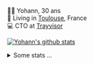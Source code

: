 <p>
  👨🏻 <bold>Yohann</bold>, 30 ans<br/>
  💼 Living in <a href="https://www.google.com/maps?q=toulouse">Toulouse</a>, France<br/>
  💻 CTO at <a href="https://trayvisor.com/">Trayvisor</a><br/>
</p>

<a href="https://github.com/anuraghazra/github-readme-stats"><img align="center" src="https://github-readme-stats-dviw-8taegaswk-yohann84ls-projects.vercel.app//api?username=yohann84L&show_icons=true&include_all_commits=true" alt="Yohann's github stats" /> </a>


<details>
  <summary>Some stats ...</summary><br/>
  

<!--START_SECTION:waka-->
![Code Time](http://img.shields.io/badge/Code%20Time-1%2C231%20hrs%2028%20mins-blue)

![Profile Views](http://img.shields.io/badge/Profile%20Views-0-blue)

**🐱 My GitHub Data** 

> 📦 440.9 kB Used in GitHub's Storage 
 > 
> 🏆 352 Contributions in the Year 2025
 > 
> 🚫 Not Opted to Hire
 > 
> 📜 26 Public Repositories 
 > 
> 🔑 21 Private Repositories 
 > 
**I'm an Early 🐤** 

```text
🌞 Morning                23713 commits       ███████░░░░░░░░░░░░░░░░░░   29.97 % 
🌆 Daytime                45599 commits       ██████████████░░░░░░░░░░░   57.64 % 
🌃 Evening                9656 commits        ███░░░░░░░░░░░░░░░░░░░░░░   12.21 % 
🌙 Night                  142 commits         ░░░░░░░░░░░░░░░░░░░░░░░░░   00.18 % 
```
📅 **I'm Most Productive on Wednesday** 

```text
Monday                   15061 commits       █████░░░░░░░░░░░░░░░░░░░░   19.04 % 
Tuesday                  14857 commits       █████░░░░░░░░░░░░░░░░░░░░   18.78 % 
Wednesday                16376 commits       █████░░░░░░░░░░░░░░░░░░░░   20.70 % 
Thursday                 16045 commits       █████░░░░░░░░░░░░░░░░░░░░   20.28 % 
Friday                   15279 commits       █████░░░░░░░░░░░░░░░░░░░░   19.31 % 
Saturday                 556 commits         ░░░░░░░░░░░░░░░░░░░░░░░░░   00.70 % 
Sunday                   936 commits         ░░░░░░░░░░░░░░░░░░░░░░░░░   01.18 % 
```


📊 **This Week I Spent My Time On** 

```text
🕑︎ Time Zone: Europe/Paris

💬 Programming Languages: 
Image (svg)              12 mins             █████████████████████░░░░   85.85 % 
Other                    2 mins              ████░░░░░░░░░░░░░░░░░░░░░   14.15 % 

🔥 Editors: 
Zed                      14 mins             █████████████████████████   100.00 % 

💻 Operating System: 
Mac                      14 mins             █████████████████████████   100.00 % 
```

**I Mostly Code in Python** 

```text
Python                   25 repos            ██████████████░░░░░░░░░░░   54.35 % 
Jupyter Notebook         4 repos             ██░░░░░░░░░░░░░░░░░░░░░░░   08.70 % 
JavaScript               3 repos             ██░░░░░░░░░░░░░░░░░░░░░░░   06.52 % 
HTML                     2 repos             █░░░░░░░░░░░░░░░░░░░░░░░░   04.35 % 
Shell                    1 repo              █░░░░░░░░░░░░░░░░░░░░░░░░   02.17 % 
```




 Last Updated on 17/04/2025 00:40:12 UTC
<!--END_SECTION:waka-->
